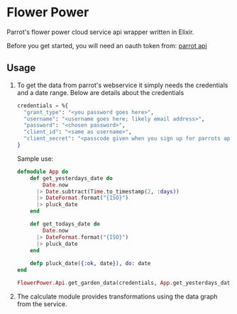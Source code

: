 Flower Power
===========

Parrot's flower power cloud service api wrapper written in Elixir.

Before you get started, you will need an oauth token from:
[parrot api](https://apiflowerpower.parrot.com/api_access/signup)

Usage
-----------------

1. To get the data from parrot's webservice it simply needs the credentials and a date range. Below
   are details about the credentials

	```elixir
	credentials = %{
	  "grant_type": "<you password goes here>",
	  "username": "<username goes here; likely email address>",
	  "password": "<chosen password>",
	  "client_id": "<same as username>",
	  "client_secret": "<passcode given when you sign up for parrots api service>"
	}
	```
	Sample use:

	```elixir
	defmodule App do
		def get_yesterdays_date do
			Date.now
		  |> Date.subtract(Time.to_timestamp(2, :days))
		  |> DateFormat.format("{ISO}")
		  |> pluck_date
		end

		def get_todays_date do
			Date.now
		  |> DateFormat.format("{ISO}")
		  |> pluck_date
		end
		
		defp pluck_date({:ok, date}), do: date
	end

	FlowerPower.Api.get_garden_data(credentials, App.get_yesterdays_date, App.get_todays_date)

	```

2. The calculate module provides transformations using the data graph from the service.